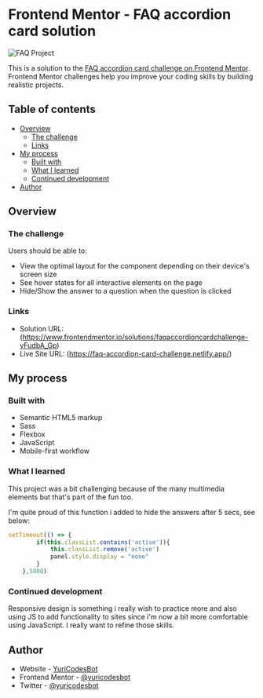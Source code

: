 # Frontend Mentor - FAQ accordion card solution

![FAQ Project](https://user-images.githubusercontent.com/80093500/132083452-d2d343a8-d011-4ca8-ad00-5d1ae6e9b9a4.jpg)


This is a solution to the [FAQ accordion card challenge on Frontend Mentor](https://www.frontendmentor.io/challenges/faq-accordion-card-XlyjD0Oam). Frontend Mentor challenges help you improve your coding skills by building realistic projects. 

## Table of contents

- [Overview](#overview)
  - [The challenge](#the-challenge)
  - [Links](#links)
- [My process](#my-process)
  - [Built with](#built-with)
  - [What I learned](#what-i-learned)
  - [Continued development](#continued-development)
- [Author](#author)


## Overview

### The challenge

Users should be able to:

- View the optimal layout for the component depending on their device's screen size
- See hover states for all interactive elements on the page
- Hide/Show the answer to a question when the question is clicked

### Links

- Solution URL: (https://www.frontendmentor.io/solutions/faqaccordioncardchallenge-vFudbA_Gp)
- Live Site URL: (https://faq-accordion-card-challenge.netlify.app/)

## My process

### Built with

- Semantic HTML5 markup
- Sass
- Flexbox
- JavaScript
- Mobile-first workflow


### What I learned

This project was a bit challenging because of the many multimedia elements but that's part of the fun too. 

I'm quite proud of this function i added to hide the answers after 5 secs, see below:

```js
setTimeout(() => { 
        if(this.classList.contains('active')){
            this.classList.remove('active')
            panel.style.display = "none"
        }
    },5000)

```

### Continued development

Responsive design is something i really wish to practice more and also using JS to add functionality to sites since i'm now a bit more comfortable using JavaScript. I really want to refine those skills.



## Author

- Website - [YuriCodesBot](https://yuricodesbotportfolio.netlify.app/)
- Frontend Mentor - [@yuricodesbot](https://www.frontendmentor.io/profile/YuriCodes)
- Twitter - [@yuricodesbot](https://www.twitter.com/yuricodesbot)

